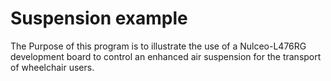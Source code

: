 # Suspension example

The Purpose of this program is to illustrate the use of a Nulceo-L476RG development board to control an enhanced air suspension for the transport of wheelchair users.
